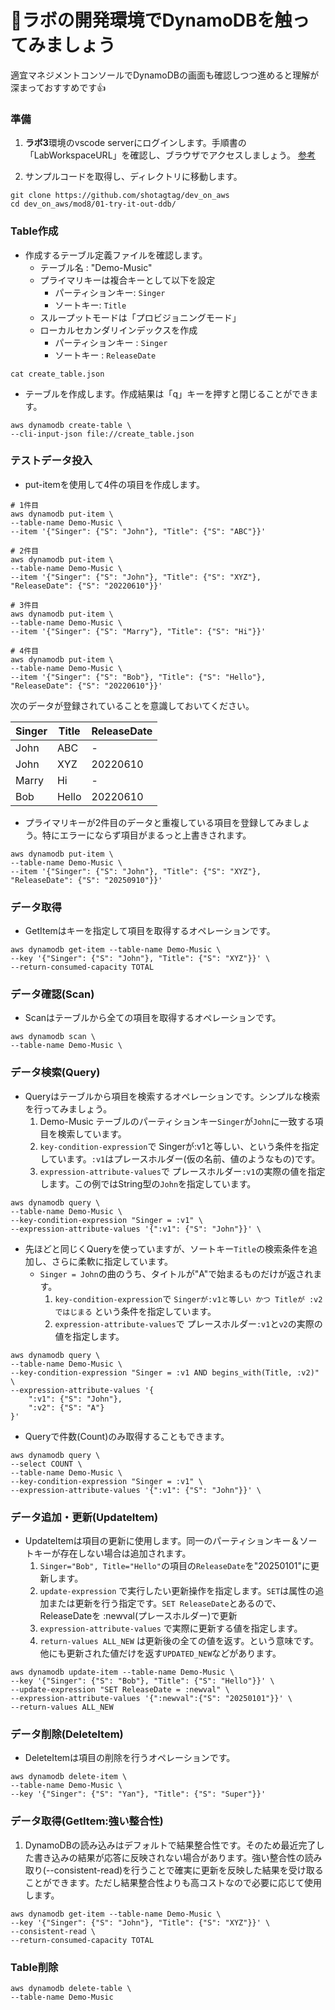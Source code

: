 # 🚀ラボの開発環境でDynamoDBを触ってみましょう

適宜マネジメントコンソールでDynamoDBの画面も確認しつつ進めると理解が深まっておすすめです👍

### 準備

1. **ラボ3**環境のvscode serverにログインします。手順書の「LabWorkspaceURL」を確認し、ブラウザでアクセスしましょう。
[参考](https://github.com/shotagtag/dev_on_aws/tree/main/mod3/01-try-it-out-awstools#%E3%83%A9%E3%83%9C1%E7%92%B0%E5%A2%83%E3%81%A7-vscode-server-%E3%81%AB%E6%8E%A5%E7%B6%9A%E3%81%97%E3%81%BE%E3%81%97%E3%82%87%E3%81%86)

1. サンプルコードを取得し、ディレクトリに移動します。
```
git clone https://github.com/shotagtag/dev_on_aws
cd dev_on_aws/mod8/01-try-it-out-ddb/
```

### Table作成

* 作成するテーブル定義ファイルを確認します。
  * テーブル名 : "Demo-Music"
  * プライマリキーは複合キーとして以下を設定
    * パーティションキー: `Singer`
    * ソートキー: `Title`
  * スループットモードは「プロビジョニングモード」
  * ローカルセカンダリインデックスを作成
    * パーティションキー : `Singer`
    * ソートキー : `ReleaseDate`

```
cat create_table.json
```

* テーブルを作成します。作成結果は「q」キーを押すと閉じることができます。

```shell
aws dynamodb create-table \
--cli-input-json file://create_table.json
```

### テストデータ投入

* put-itemを使用して4件の項目を作成します。
  
```shell
# 1件目
aws dynamodb put-item \
--table-name Demo-Music \
--item '{"Singer": {"S": "John"}, "Title": {"S": "ABC"}}'

# 2件目
aws dynamodb put-item \
--table-name Demo-Music \
--item '{"Singer": {"S": "John"}, "Title": {"S": "XYZ"}, "ReleaseDate": {"S": "20220610"}}'

# 3件目
aws dynamodb put-item \
--table-name Demo-Music \
--item '{"Singer": {"S": "Marry"}, "Title": {"S": "Hi"}}'

# 4件目
aws dynamodb put-item \
--table-name Demo-Music \
--item '{"Singer": {"S": "Bob"}, "Title": {"S": "Hello"}, "ReleaseDate": {"S": "20220610"}}'
```

次のデータが登録されていることを意識しておいてください。

| Singer | Title | ReleaseDate |
|--------|-------|-------------|
| John   | ABC   | -           |
| John   | XYZ   | 20220610    |
| Marry  | Hi    | -           |
| Bob    | Hello | 20220610    |


* プライマリキーが2件目のデータと重複している項目を登録してみましょう。特にエラーにならず項目がまるっと上書きされます。
```
aws dynamodb put-item \
--table-name Demo-Music \
--item '{"Singer": {"S": "John"}, "Title": {"S": "XYZ"}, "ReleaseDate": {"S": "20250910"}}'
```

### データ取得

* GetItemはキーを指定して項目を取得するオペレーションです。

```shell
aws dynamodb get-item --table-name Demo-Music \
--key '{"Singer": {"S": "John"}, "Title": {"S": "XYZ"}}' \
--return-consumed-capacity TOTAL
```

### データ確認(Scan)

* Scanはテーブルから全ての項目を取得するオペレーションです。

```shell
aws dynamodb scan \
--table-name Demo-Music \
```

### データ検索(Query)

* Queryはテーブルから項目を検索するオペレーションです。シンプルな検索を行ってみましょう。
  1. Demo-Music テーブルのパーティションキー`Singer`が`John`に一致する項目を検索しています。
  1. `key-condition-expression`で Singerが:v1と等しい、という条件を指定しています。`:v1`はプレースホルダー(仮の名前、値のようなもの)です。
  1. `expression-attribute-values`で プレースホルダー`:v1`の実際の値を指定します。この例ではString型の`John`を指定しています。

```shell
aws dynamodb query \
--table-name Demo-Music \
--key-condition-expression "Singer = :v1" \
--expression-attribute-values '{":v1": {"S": "John"}}' \
```

* 先ほどと同じくQueryを使っていますが、ソートキー`Title`の検索条件を追加し、さらに柔軟に指定しています。
  * `Singer = John`の曲のうち、タイトルが"A"で始まるものだけが返されます。
    1. `key-condition-expression`で `Singerが:v1と等しい かつ Titleが :v2 ではじまる` という条件を指定しています。
    1. `expression-attribute-values`で プレースホルダー`:v1`と`v2`の実際の値を指定します。

```
aws dynamodb query \
--table-name Demo-Music \
--key-condition-expression "Singer = :v1 AND begins_with(Title, :v2)" \
--expression-attribute-values '{
    ":v1": {"S": "John"},
    ":v2": {"S": "A"}
}'
```

* Queryで件数(Count)のみ取得することもできます。

```shell
aws dynamodb query \
--select COUNT \
--table-name Demo-Music \
--key-condition-expression "Singer = :v1" \
--expression-attribute-values '{":v1": {"S": "John"}}' \
```

### データ追加・更新(UpdateItem)

* UpdateItemは項目の更新に使用します。同一のパーティションキー＆ソートキーが存在しない場合は追加されます。
  1. `Singer="Bob", Title="Hello"`の項目の`ReleaseDate`を"20250101"に更新します。
  1. `update-expression` で実行したい更新操作を指定します。`SET`は属性の追加または更新を行う指定です。`SET ReleaseDate`とあるので、ReleaseDateを :newval(プレースホルダー)で更新
  1. `expression-attribute-values` で実際に更新する値を指定します。
  1. `return-values ALL_NEW` は更新後の全ての値を返す。という意味です。他にも更新された値だけを返す`UPDATED_NEW`などがあります。

```shell
aws dynamodb update-item --table-name Demo-Music \
--key '{"Singer": {"S": "Bob"}, "Title": {"S": "Hello"}}' \
--update-expression "SET ReleaseDate = :newval" \
--expression-attribute-values '{":newval":{"S": "20250101"}}' \
--return-values ALL_NEW
```

### データ削除(DeleteItem)

* DeleteItemは項目の削除を行うオペレーションです。

```shell
aws dynamodb delete-item \
--table-name Demo-Music \
--key '{"Singer": {"S": "Yan"}, "Title": {"S": "Super"}}'
```

### データ取得(GetItem:強い整合性)

1. DynamoDBの読み込みはデフォルトで結果整合性です。そのため最近完了した書き込みの結果が応答に反映されない場合があります。強い整合性の読み取り(--consistent-read)を行うことで確実に更新を反映した結果を受け取ることができます。ただし結果整合性よりも高コストなので必要に応じて使用します。

```shell
aws dynamodb get-item --table-name Demo-Music \
--key '{"Singer": {"S": "John"}, "Title": {"S": "XYZ"}}' \
--consistent-read \
--return-consumed-capacity TOTAL
```

### Table削除
```shell
aws dynamodb delete-table \
--table-name Demo-Music
```
